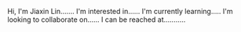 Hi, I'm Jiaxin Lin.......
I'm interested in......
I'm currently learning.....
I'm looking to collaborate on......
I can be reached at...........

